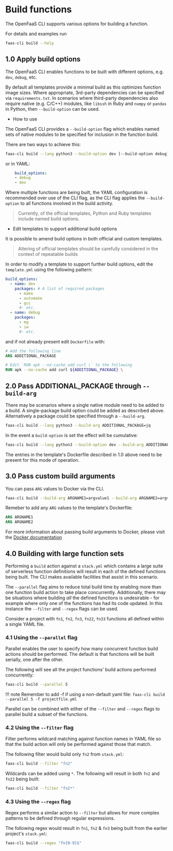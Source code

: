 # Build functions

The OpenFaaS CLI supports various options for building a function.  

For details and examples run 

```bash
faas-cli build --help
```

## 1.0 Apply build options

The OpenFaaS CLI enables functions to be built with different options, e.g. `dev`, `debug`, etc.

By default all templates provide a minimal build as this optimizes function image sizes. Where appropriate, 3rd-party dependencies can be specified via `requirements.txt`. In scenarios where third-party dependencies also require native (e.g. C/C++) modules,
like `libssh` in Ruby and `numpy` or `pandas` in Python, then `--build-option` can be used.

* How to use

The OpenFaaS CLI provides a `--build-option` flag which enables named sets of native modules to be specified for inclusion in the function build.  

There are two ways to achieve this:

```bash
faas-cli build --lang python3 --build-option dev [--build-option debug]
```

or in YAML:

```yaml
    build_options:
    - debug
    - dev
```

Where multiple functions are being built, the YAML configuration is recommended over use of the CLI flag, as the CLI flag applies the `--build-option` to all functions involved in the build activity.

> Currently, of the official templates, Python and Ruby templates include named build options.

* Edit templates to support additional build options

It is possible to amend build options in both official and custom templates.  

> Altering of official templates should be carefully considered in the context of repeatable builds

In order to modify a template to support further build options, edit the `template.yml` using the following pattern:

```yaml
build_options: 
  - name: dev
    packages: # A list of required packages
      - make
      - automake
      - gcc
      #- etc.
  - name: debug
    packages: 
      - mg
      - iw
      #- etc.
```

and if not already present edit `Dockerfile` with:

```dockerfile
# Add the following line
ARG ADDITIONAL_PACKAGE 

# Edit `RUN apk --no-cache add curl \` to the following
RUN apk --no-cache add curl ${ADDITIONAL_PACKAGE} \  

```
## 2.0 Pass ADDITIONAL_PACKAGE through `--build-arg`

There may be scenarios where a single native module need to be added to a build.  A single-package build option could be added as described above.  Alternatively a package could be specified through a `--build-arg`.

```bash
faas-cli build --lang python3 --build-arg ADDITIONAL_PACKAGE=jq
```

In the event a `build-option` is set the effect will be cumulative:

```bash
faas-cli build --lang python3 --build-option dev --build-arg ADDITIONAL_PACKAGE=jq
```

The entries in the template's Dockerfile described in 1.0 above need to be present for this mode of operation.

## 3.0 Pass custom build arguments

You can pass `ARG` values to Docker via the CLI.

```bash
faas-cli build --build-arg ARGNAME1=argvalue1 --build-arg ARGNAME2=argvalue2
``` 

Remeber to add any `ARG` values to the template's Dockerfile:

 ```dockerfile
 ARG ARGNAME1
 ARG ARGNAME2
 ```

 For more information about passing build arguments to Docker, please visit the [Docker documentation](https://docs.docker.com/engine/reference/commandline/build/)

 ## 4.0 Building with large function sets

Performing a `build` action against a `stack.yml` which contains a large suite of serverless function definitions will result in each of the defined functions being built.  The CLI makes available facilities that assist in this scenario.

The `--parallel` flag aims to reduce total build time by enabling more than one function build action to take place concurrently.  Additionally, there may be situations where building *all* the defined functions is undesirable - for example where only one of the functions has had its code updated.  In this instance the `--filter` and `--regex` flags can be used.

Consider a project with `fn1`, `fn2`, `fn3`, `fn22`, `fn33` functions all defined within a single YAML file.

### 4.1 Using the `--parallel` flag

Parallel enables the user to specify how many concurrent function build actions should be performed.  The default is that functions will be built serially, one after the other.

The following will see all the project functions' build actions performed concurrently:

```bash
faas-cli build --parallel 5
``` 

!!! note
    Remember to add -f if using a non-default yaml file: `faas-cli build --parallel 5 -f projectfile.yml`

Parallel can be combined with either of the `--filter` and `--regex` flags to parallel build a subset of the functions.

### 4.2 Using the `--filter` flag

Filter performs wildcard matching against function names in YAML file so that the build action will only be performed against those that match.

The following filter would build only `fn2` from `stack.yml`:

```bash
faas-cli build --filter "fn2"
``` 
Wildcards can be added using `*`.  The following will result in both `fn2` and `fn22` being built:

```bash
faas-cli build --filter "fn2*"
``` 

### 4.3 Using the `--regex` flag

Regex performs a similar action to `--filter` but allows for more complex patterns to be defined through regular expressions.

The following regex would result in `fn1`, `fn2` & `fn3` being built from the earlier project's `stack.yml`:

```bash
faas-cli build --regex "fn[0-9]$"
```
